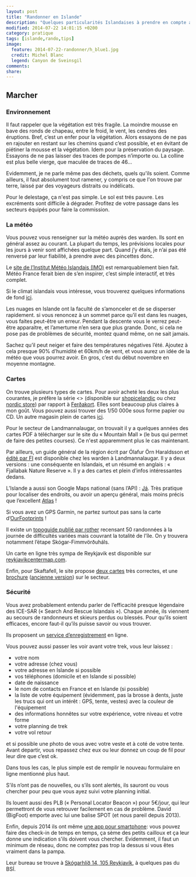 ```yaml
---
layout: post
title: "Randonner en Islande"
description: "Quelques particularités Islandaises à prendre en compte avant de partir"
modified: 2014-07-22 14:01:15 +0200
category: pratique
tags: [islande,rando,tips]
image:
  feature: 2014-07-22-randonner/h_blue1.jpg
  credit: Michel Blanc
  legend: Canyon de Sveinsgil
comments: 
share: 
---
```


## Marcher

### Environnement

Il faut rappeler que la végétation est très fragile. La moindre mousse en bave
des ronds de chapeau, entre le froid, le vent, les cendres des éruptions. Bref,
c’est un enfer pour la végétation. Alors essayons de ne pas en rajouter en
restant sur les chemins quand c’est possible, et en évitant de piétiner la
mousse et la végétation. Idem pour la préservation du paysage. Essayons de ne
pas laisser des traces de pompes n’importe ou. La colline est plus belle vierge,
que maculée de traces de 46...

Evidemment, je ne parle même pas des déchets, quels qu'ils soient. Comme
ailleurs, il faut absolument tout ramener, y compris ce que l'on trouve par
terre, laissé par des voyageurs distraits ou indélicats.

Pour le delestage, ça n'est pas simple. Le sol est trés pauvre. Les excréments
sont difficile à dégrader. Profitez de votre passage dans les secteurs équipés
pour faire la commission.

### La météo

Vous pouvez vous renseigner sur la météo auprès des warden. Ils sont en général
assez au courant. La plupart du temps, les prévisions locales pour les jours à
venir sont affichées quelque part. Quand j’y étais, je n’ai pas été renversé par
leur fiabilité, à prendre avec des pincettes donc.

Le [site de l’Institut Météo Islandais (IMO)](http://en.vedur.is/) est
remarquablement bien fait. Météo France ferait bien de s’en inspirer, c’est
simple interactif, et très complet.

Si le climat islandais vous intéresse, vous trouverez quelques informations de
fond [ici](http://notendur.hi.is/oi/climate_in_iceland.htm).

Les nuages en Islande ont la faculté de s’amonceler et de se disperser
rapidement. si vous renoncez à un sommet parce qu’il est dans les nuages, vous
faites peut-être un erreur. Pendant la descente vous le verrez peut-être
apparaitre, et l’amertume n’en sera que plus grande. Donc, si cela ne pose pas
de problèmes de sécurité, montez quand même, on ne sait jamais.

Sachez qu’il peut neiger et faire des températures négatives l’été. Ajoutez à
cela presque 90% d’humidité et 60km/h de vent, et vous aurez un idée de la météo
que vous pourrez avoir. En gros, c’est du début novembre en moyenne montagne.

### Cartes

On trouve plusieurs types de cartes. Pour avoir acheté les deux les plus
courantes, je préfère la série <<Mal and Menning>> (disponible 
sur [shopicelandic](http://shopicelandic.com/store/maps-of-iceland) ou chez 
[nordic store](http://www.nordicstore.net/icelandic_travel_maps_1154_ctg.htm)) 
par rapport à [Ferðakort](http://www.ferdakort.is/). Elles sont beaucoup plus 
claires à mon goût. Vous pouvez aussi trouver des 1/50 000e sous forme papier 
ou CD. Un autre magasin plein de cartes 
[ici](http://www.carte-guide-plan.com/search.php?saisie=islande).

Pour le secteur de Landmannalaugar, on trouvait il y a quelques années des
cartes PDF à télécharger sur le site du « Mountain Mall » (le bus qui permet de
faire des petites courses). Ce n'est apparemment plus le cas maintenant. 

Par ailleurs, un guide général de la région écrit par Ólafur Örn Haraldsson et
[édité par FI](http://www.fi.is/en/hiking-trails/fjallabak-nature-reserve/) est 
disponible chez les warden à Landmannalaugar. Il y a deux versions : une 
conséquente en Islandais, et un résumé en anglais : « Fjallabak Nature Reserve 
». Il y a des cartes et plein d’infos intéressantes dedans.

L’Islande a aussi son Google Maps national (sans l’API) : 
[Já](http://en.ja.is/kort/). Très pratique pour localiser des endroits, ou 
avoir un aperçu général, mais moins précis que l’excellent 
[Atlas](http://atlas.lmi.is/kortasja_en/) !

Si vous avez un GPS Garmin, ne partez surtout pas sans la carte 
d’[OurFootprints](http://www.ourfootprints.de/gps/mapsource-island_e.html) !

Il existe un 
[topoguide publié par rother](http://www.rother.de/titpage/4924.htm) recensant 
50 randonnées à la journée de difficultés variées mais couvrant la totalité de 
l'île. On y trouvera notamment l’étape Skógar-Fimmvörðuháls.

Un carte en ligne très sympa de Reykjavik est disponible sur 
[reykjavikcentermap.com](http://www.reykjavikcentermap.com/).

Enfin, pour Skaftafell, le site propose [deux cartes](http://www.vatnajokulsthjodgardur.is/english/hiking/skaftafell/) très correctes, et une [brochure](http://english.ust.is/media/fraedsluefni/UST_Skaftafell_enska.pdf) ([ancienne version](http://english.ust.is/media/fraedsluefni/Skaftafellsbaklingur_enska_2006.pdf)) sur le secteur.

### Sécurité

Vous avez probablement entendu parler de l’efficacité presque légendaire des
ICE-SAR (« Search And Rescue Islandais »). Chaque année, ils viennent au secours
de randonneurs et skieurs perdus ou blessés. Pour qu’ils soient efficaces,
encore faut-il qu’ils puisse savoir ou vous trouver.

Ils proposent un 
[service d’enregistrement](http://www.safetravel.is/travel-plan/) en ligne.

Vous pouvez aussi passer les voir avant votre trek, vous leur laissez :

- votre nom
- votre adresse (chez vous)
- votre adresse en Islande si possible
- vos téléphones (domicile et en Islande si possible)
- date de naissance
- le nom de contacts en France et en Islande (si possible)
- la liste de votre équipement (évidemment, pas la brosse à dents, juste les 
trucs qui ont un intérêt : GPS, tente, vestes) avec la couleur de l'équipement
- des informations honnêtes sur votre expérience, votre niveau et votre forme
- votre planning de trek
- votre vol retour

et si possible une photo de vous avec votre veste et à coté de votre tente.
Avant departir, vous repassez chez eux ou leur donnez un coup de fil pour leur
dire que c’est ok.

Dans tous les cas, le plus simple est de remplir le nouveau formulaire en ligne
mentionné plus haut.

S’ils n’ont pas de nouvelles, ou s’ils sont alertés, ils sauront ou vous
chercher pour peu que vous ayez suivi votre planning initial.

Ils louent aussi des PLB (« Personal Locator Beacon ») pour 5€/jour, qui leur
permettront de vous retrouver facilement en cas de problème. David (BigFoot)
emporte avec lui une balise SPOT (et nous pareil depuis 2013).

Enfin, depuis 2014 ils ont même 
[une app pour smartphone](http://www.safetravel.is/112-iceland-app/): vous 
pouvez faire des check-in de temps en temps, ça sème des petits cailloux et ça
leur donne une indication s'ils doivent vous chercher. Evidemment, il faut un
minimum de réseau, donc ne comptez pas trop la dessus si vous êtes vraiment dans
la pampa.

Leur bureau se trouve à [Skógarhlíð 14, 105 Reykjavík](https://www.google.fr/maps/@64.133226,-21.918442,3a,75y,165.63h,84.28t/data=!3m4!1e1!3m2!1soJ5fxLoHn369SYt_y00cTg!2e0?hl=fr), 
à quelques pas du BSÍ.
